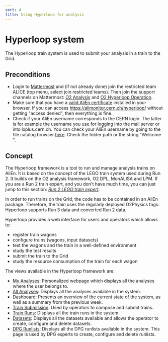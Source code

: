 ```yaml
---
sort: 4
title: Using Hyperloop for analysis
---
```


# Hyperloop system

The Hyperloop train system is used to submit your analysis in a train to the Grid.

## Preconditions

* Login to [Mattermost](https://mattermost.web.cern.ch) and (if not already done) join the restricted team ALICE (top menu, select join restricted teams). Then join the support channels on Mattermost: [O2 Analysis](https://mattermost.web.cern.ch/alice/channels/o2-analysis) and [O2 Hyperloop Operation](https://mattermost.web.cern.ch/alice/channels/o2-hyperloop-operation).
* Make sure that you have a [valid AliEn certificate](https://alice-doc.github.io/alice-analysis-tutorial/start/cert.html) installed in your browser. If you can access <https://alimonitor.cern.ch/hyperloop/> without getting "access denied", then everything is fine.
* Check if your AliEn username corresponds to the CERN login. The latter is for example the username you use for logging into the mail server or into lxplus.cern.ch. You can check your AliEn username by going to the file catalog browser [here](https://alimonitor.cern.ch/catalogue/). Check the folder path or the string "Welcome <username>".

## Concept

The Hyperloop framework is a tool to run and manage analysis trains on AliEn. It is based on the concept of the LEGO train system used during Run 2. It builds on the O2 analysis framework, O2 DPL, MonALISA and LPM. If you are a Run 2 train expert, and you don't have much time, you can just jump to this section: [_Run 2 LEGO train expert_](legoexpert.md#legoexpert).

In order to run trains on the Grid, the code has to be contained in an AliEn package. Therefore, the train uses the regularly deployed O2Physics tags.
Hyperloop supports Run 3 data and converted Run 2 data.

Hyperloop provides a web interface for users and operators which allows to:

* register train wagons
* configure trains (wagons, input datasets)
* test the wagons and the train in a well-defined environment
* study the test results
* submit the train to the Grid
* study the resource consumption of the train for each wagon

The views available in the Hyperloop framework are:

* [My Analyses](userdocumentation.md#myanalyses): Personalized webpage which displays all the analyses where the user belongs to.
* [All Analyses](userdocumentation.md#allanalyses): Displays all the analyses available in the system.
* [Dashboard](operatordocumentation.md#dashboard): Presents an overview of the current state of the system, as well as a summary from the previous week.
* [Train Submission](operatordocumentation.md#trainsubmission): Used by operators to compose and submit trains.
* [Train Runs](operatordocumentation.md#trainruns): Displays all the train runs in the system.
* [Datasets](operatordocumentation.md#datasets): Displays all the datasets available and allows the operator to create, configure and delete datasets.
* [DPG Runlists](operatordocumentation.md#dpgrunlists): Displays all the DPG runlists available in the system. This page is used by DPG experts to create, configure and delete runlists.
